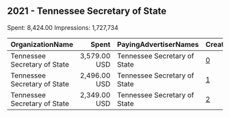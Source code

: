 ## 2021 - Tennessee Secretary of State 
Spent: 8,424.00
Impressions: 1,727,734

|OrganizationName|Spent|PayingAdvertiserNames|CreativeUrls|Impressions|Genders|AgeBrackets|CountryCodes|BillingAddresses|CandidateBallotInformation|
|:---|---:|:---|:---|---:|:---|:---|:---|:---|:---|
|Tennessee Secretary of State|3,579.00 USD|Tennessee Secretary of State|[0](https://www.snap.com/political-ads/asset/cd84d5712d23cf7e4c9fc84b9fff6689ddebbc6fc0fcb9753f740cfbcbc472f7?mediaType=mp4)|885,797||18+|united states|US||
|Tennessee Secretary of State|2,496.00 USD|Tennessee Secretary of State|[1](https://www.snap.com/political-ads/asset/a82dbfd0adbe0605b55525528910e411252aa77a49f507818e0101d37676afb0?mediaType=jpeg)|615,306||18+|united states|US||
|Tennessee Secretary of State|2,349.00 USD|Tennessee Secretary of State|[2](https://www.snap.com/political-ads/asset/8a460b186a6896e42cb24acfae37b55decef25adfa49de9d9812af6197e6b735?mediaType=jpeg)|226,631||18+|united states|US||
